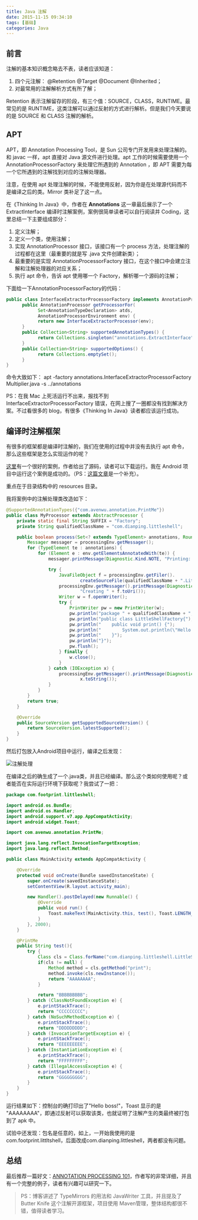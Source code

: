 ```yaml
---
title: Java 注解
date: 2015-11-15 09:34:10
tags: [基础]
categories: Java
---
```


## 前言
注解的基本知识概念略去不表，读者应该知道：

1. 四个元注解： @Retention @Target @Document @Inherited；
2. 对最常用的注解解析方式有所了解；

Retention 表示注解留存的阶段，有三个值：SOURCE，CLASS，RUNTIME。最常见的是 RUNTIME，这类注解可以通过反射的方式进行解析。但是我们今天要说的是 SOURCE 和 CLASS 注解的解析。<!--more-->

## APT
APT，即 Annotation Processing Tool，是 Sun 公司专门开发用来处理注解的。和 javac 一样，apt 直接对 Java 源文件进行处理。apt 工作的时候需要使用一个 AnnotationProcessorFactory 来处理它所遇到的 Annotation ，即 APT 需要为每一个它所遇到的注解找到对应的注解处理器。

注意，在使用 apt 处理注解的时候，不能使用反射，因为你是在处理源代码而不是编译之后的类。Mirror 类补足了这一点。

在《Thinking In Java》中，作者在 __Annotations__ 这一章最后展示了一个ExtractInterface 编译时注解案例，案例很简单读者可以自行阅读并 Coding，这里总结一下主要组成部分：

1. 定义注解；
2. 定义一个类，使用注解；
3. 实现 AnnotationProcessor 接口，该接口有一个 process 方法，处理注解的过程都在这里（最重要的就是写 .java 文件创建新类）；
4. 最重要的是实现 AnnotationProcessorFactory 接口，在这个接口中会建立注解和注解处理器的对应关系；
5. 执行 apt 命令，告诉 apt 使用哪一个 Factory，解析哪一个源码的注解；

下面给一下AnnotationProcessorFactory的代码：

```java
public class InterfaceExtractorProcessorFactory implements AnnotationProcessorFactory {
      public AnnotationProcessor getProcessorFor(
			Set<AnnotationTypeDeclaration> atds,
			AnnotationProcessorEnvironment env) {
			return new InterfaceExtractorProcessor(env);
      }
      public Collection<String> supportedAnnotationTypes() {
			return Collections.singleton("annotations.ExtractInterface");
      }
      public Collection<String> supportedOptions() {
			return Collections.emptySet();
      }
} 
```
命令大致如下：
apt -factory annotations.InterfaceExtractorProcessorFactory Multiplier.java -s ../annotations

PS：在我 Mac 上死活运行不出来，报找不到 InterfaceExtractorProcessorFactory 错误，在网上搜了一圈都没有找到解决方案。不过看很多的 blog，有很多《Thinking In Java》读者都应该运行成功。

## 编译时注解框架
有很多的框架都是编译时注解的，我们在使用的过程中并没有去执行 apt 命令，那么这些框架是怎么实现运作的呢？

[这里](http://www.cnblogs.com/avenwu/p/4173899.html)有一个很好的案例，作者给出了源码，读者可以下载运行。我在 Android 项目中运行这个案例是成功的。（PS：[这篇文章](http://blog.csdn.net/lmj623565791/article/details/43452969)是一个补充）。

重点在于目录结构中的 resources 目录。

我将案例中的注解处理类改造如下：

```java
@SupportedAnnotationTypes({"com.avenwu.annotation.PrintMe"})
public class MyProcessor extends AbstractProcessor {
    private static final String SUFFIX = "Factory";
    private String qualifiedClassName = "com.dianping.littleshell";

    public boolean process(Set<? extends TypeElement> annotations, RoundEnvironment env) {
        Messager messager = processingEnv.getMessager();
        for (TypeElement te : annotations) {
            for (Element e : env.getElementsAnnotatedWith(te)) {
                messager.printMessage(Diagnostic.Kind.NOTE, "Printing: " + e.toString());

                try {
                    JavaFileObject f = processingEnv.getFiler().
                            createSourceFile(qualifiedClassName + ".LittleShell" + SUFFIX);
                    processingEnv.getMessager().printMessage(Diagnostic.Kind.NOTE,
                            "Creating " + f.toUri());
                    Writer w = f.openWriter();
                    try {
                        PrintWriter pw = new PrintWriter(w);
                        pw.println("package " + qualifiedClassName + ";");
                        pw.println("public class LittleShellFactory{");
                        pw.println("    public void print() {");
                        pw.println("        System.out.println(\"Hello boss!\");");
                        pw.println("    }");
                        pw.println("}");
                        pw.flush();
                    } finally {
                        w.close();
                    }
                } catch (IOException x) {
                    processingEnv.getMessager().printMessage(Diagnostic.Kind.ERROR,
                            x.toString());
                }
            }
        }
        return true;
    }

    @Override
    public SourceVersion getSupportedSourceVersion() {
        return SourceVersion.latestSupported();
    }
}
```
然后打包放入Android项目中运行，编译之后发现：

![注解处理](../images/注解生成类.png)

在编译之后的确生成了一个.java类，并且已经编译。那么这个类如何使用呢？或者能否在实际运行环境下获取呢？我尝试了一把：

```java
package com.footprint.littleshell;

import android.os.Bundle;
import android.os.Handler;
import android.support.v7.app.AppCompatActivity;
import android.widget.Toast;

import com.avenwu.annotation.PrintMe;

import java.lang.reflect.InvocationTargetException;
import java.lang.reflect.Method;

public class MainActivity extends AppCompatActivity {

    @Override
    protected void onCreate(Bundle savedInstanceState) {
        super.onCreate(savedInstanceState);
        setContentView(R.layout.activity_main);

        new Handler().postDelayed(new Runnable() {
            @Override
            public void run() {
                Toast.makeText(MainActivity.this, test(), Toast.LENGTH_LONG).show();
            }
        }, 2000);
    }

    @PrintMe
    public String test(){
        try {
            Class cls = Class.forName("com.dianping.littleshell.LittleShellFactory");
            if(cls != null) {
                Method method = cls.getMethod("print");
                method.invoke(cls.newInstance());
                return "AAAAAAAA";
            }

            return "BBBBBBBBB";
        } catch (ClassNotFoundException e) {
            e.printStackTrace();
            return "CCCCCCCCC";
        } catch (NoSuchMethodException e) {
            e.printStackTrace();
            return "DDDDDDDDD";
        } catch (InvocationTargetException e) {
            e.printStackTrace();
            return "EEEEEEEEE";
        } catch (InstantiationException e) {
            e.printStackTrace();
            return "FFFFFFFFF";
        } catch (IllegalAccessException e) {
            e.printStackTrace();
            return "GGGGGGGGG";
        }
    }
}
```
运行结果如下：控制台的确打印出了"Hello boss!"，Toast 显示的是 "AAAAAAAA"，即通过反射可以获取该类，也就证明了注解产生的类最终被打包到了 apk 中。

试验中还发现：包名是任意的，如上，一开始我使用的是 com.footprint.littltshell，后面改成com.dianping.littleshell，两者都没有问题。

## 总结
最后推荐一篇好文：[ANNOTATION PROCESSING 101](http://hannesdorfmann.com/annotation-processing/annotationprocessing101/)，作者写的非常详细，并且有一个完整的例子，读者有兴趣可以研究一下。

>PS：博客讲述了 TypeMirrors 的用法和 JavaWriter 工具，并且提及了 Butter Knife 这个注解开源框架，项目使用 Maven管理，整体结构都很不错，值得读者学习。
